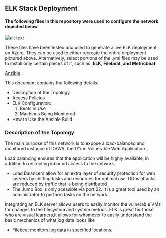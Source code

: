 ## ELK Stack Deployment 
#### The following files in this repository were used to configure the network depicted below
 
![alt text](https://github.com/ellakatherinee/super-duper-guacamole/blob/main/Diagrams/ELK-1.png "Azure Diagram")

These files have been tested and used to generate a live ELK deployment on Azure. They can be used to either recreate the entire deployment pictured above. Alternatively, select portions of the .yml files may be used to install only certain pieces of it, such as: **ELK, Filebeat, and Metricbeat**

[Ansible](https://github.com/ellakatherinee/super-duper-guacamole/tree/main/Ansible)

This document contains the following details:
* Description of the Topology
* Access Policies
* ELK Configuration: 
  1. Beats in Use  
  2. Machines Being Monitored
* How to Use the Ansible Build

### Description of the Topology 
The main purpose of this network is to expose a load-balanced and monitored instance of DVWA, the D*mn Vulnerable Web Application.

Load balancing ensures that the application will be highly available, in addition to restricting inbound access to the network.
 * Load Balancers allow for an extra layer of security protection for web servers by shifting tasks and resources for optimal use. DDos attacks are reduced by traffic that is being distributed  
  * The Jump Box is only acessible via port 22. It is a great tool used by an administrator to perform tasks on the network. 
  
Integrating an ELK server allows users to easily monitor the vulnerable VMs for changes to the filesystem and system metrics. ELK is great for those who are visual learners,it allows for whomever to easily understand the basic mechanics of what log data looks like  
  * Filebeat monitors log data in specified locations. 
